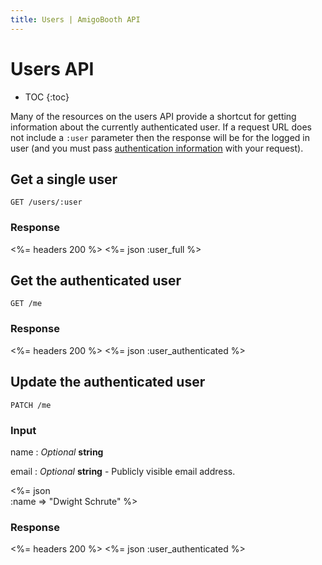 ```yaml
---
title: Users | AmigoBooth API
---
```


# Users API

* TOC
{:toc}

Many of the resources on the users API provide a shortcut for getting
information about the currently authenticated user. If a request URL
does not include a `:user` parameter then the response will be for the
logged in user (and you must pass [authentication
information](/v3/#authentication) with your request).

## Get a single user

    GET /users/:user

### Response

<%= headers 200 %>
<%= json :user_full %>

## Get the authenticated user

    GET /me

### Response

<%= headers 200 %>
<%= json :user_authenticated %>

## Update the authenticated user

    PATCH /me

### Input

name
: _Optional_ **string**

email
: _Optional_ **string** - Publicly visible email address.

<%= json \
    :name     => "Dwight Schrute"
%>

### Response

<%= headers 200 %>
<%= json :user_authenticated %>
